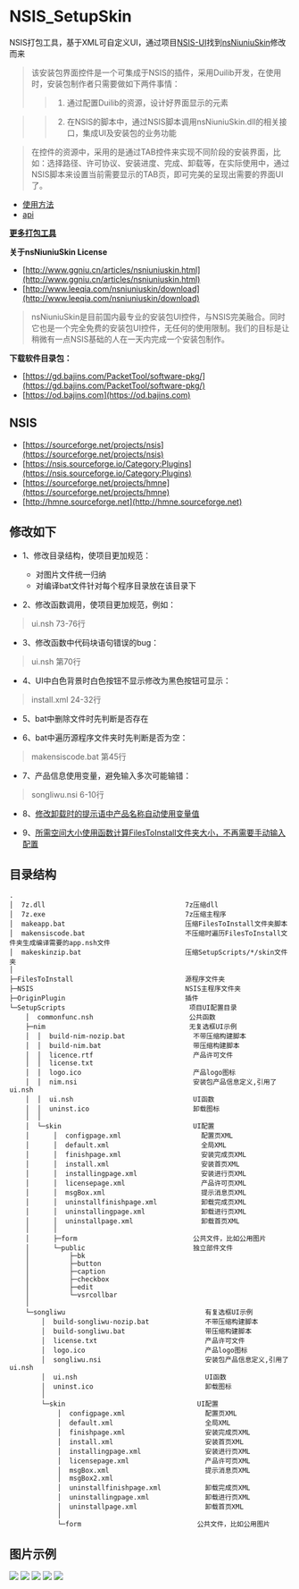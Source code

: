 # NSIS_SetupSkin

NSIS打包工具，基于XML可自定义UI，通过项目[NSIS-UI](https://github.com/hilanmiao/NSIS-UI)找到[nsNiuniuSkin](http://www.ggniu.cn/download.htm)修改而来

> 该安装包界面控件是一个可集成于NSIS的插件，采用Duilib开发，在使用时，安装包制作者只需要做如下两件事情：
>> 1. 通过配置Duilib的资源，设计好界面显示的元素

>> 2. 在NSIS的脚本中，通过NSIS脚本调用nsNiuniuSkin.dll的相关接口，集成UI及安装包的业务功能 

> 在控件的资源中，采用的是通过TAB控件来实现不同阶段的安装界面，比如：选择路径、许可协议、安装进度、完成、卸载等，在实际使用中，通过NSIS脚本来设置当前需要显示的TAB页，即可完美的呈现出需要的界面UI了。



* [使用方法](/使用方法.md)
* [api](/api.md)


**[更多打包工具](https://www.bajins.com/Other/Windows%E8%BD%AF%E4%BB%B6.html#%E7%A8%8B%E5%BA%8F%E6%89%93%E5%8C%85)**


**关于nsNiuniuSkin License**

* [http://www.ggniu.cn/articles/nsniuniuskin.html](http://www.ggniu.cn/articles/nsniuniuskin.html)
* [http://www.leeqia.com/nsniuniuskin/download](http://www.leeqia.com/nsniuniuskin/download)

> nsNiuniuSkin是目前国内最专业的安装包UI控件，与NSIS完美融合。同时它也是一个完全免费的安装包UI控件，无任何的使用限制。我们的目标是让稍微有一点NSIS基础的人在一天内完成一个安装包制作。



**下载软件目录包：**

* [https://gd.bajins.com/PacketTool/software-pkg/](https://gd.bajins.com/PacketTool/software-pkg/)
* [https://od.bajins.com](https://od.bajins.com)



## NSIS

* [https://sourceforge.net/projects/nsis](https://sourceforge.net/projects/nsis)
* [https://nsis.sourceforge.io/Category:Plugins](https://nsis.sourceforge.io/Category:Plugins)
* [https://sourceforge.net/projects/hmne](https://sourceforge.net/projects/hmne)
* [http://hmne.sourceforge.net](http://hmne.sourceforge.net)




## 修改如下

- 1、修改目录结构，使项目更加规范：
  - 对图片文件统一归纳
  - 对编译bat文件针对每个程序目录放在该目录下

- 2、修改函数调用，使项目更加规范，例如：

> ui.nsh 73-76行

- 3、修改函数中代码块语句错误的bug：

> ui.nsh 第70行

- 4、UI中白色背景时白色按钮不显示修改为黑色按钮可显示：

> install.xml 24-32行

- 5、bat中删除文件时先判断是否存在

- 6、bat中遍历源程序文件夹时先判断是否为空：

> makensiscode.bat 第45行

- 7、产品信息使用变量，避免输入多次可能输错：

> songliwu.nsi 6-10行

- 8、[修改卸载时的提示语中产品名称自动使用变量值](https://github.com/woytu/NSIS_SetupSkin/commit/eeb250b12f9af7851d79d69d8f68608d2e858d6a)

- 9、[所需空间大小使用函数计算FilesToInstall文件夹大小，不再需要手动输入配置](https://github.com/woytu/NSIS_SetupSkin/commit/607abd9502800aac91ba15bb22b0f591a88c5ca0)


## 目录结构

```
.
│  7z.dll                                   7z压缩dll
│  7z.exe                                   7z压缩主程序
│  makeapp.bat                              压缩FilesToInstall文件夹脚本
│  makensiscode.bat                         不压缩时遍历FilesToInstall文件夹生成编译需要的app.nsh文件
│  makeskinzip.bat                          压缩SetupScripts/*/skin文件夹
│  
├─FilesToInstall                            源程序文件夹
├─NSIS                                      NSIS主程序文件夹
├─OriginPlugin                              插件
└─SetupScripts                               项目UI配置目录
    │  commonfunc.nsh                        公共函数
    ├─nim                                    无复选框UI示例
    │  │  build-nim-nozip.bat                 不带压缩构建脚本
    │  │  build-nim.bat                       带压缩构建脚本
    │  │  licence.rtf                         产品许可文件
    │  │  license.txt
    │  │  logo.ico                            产品logo图标
    │  │  nim.nsi                             安装包产品信息定义,引用了ui.nsh
    │  │  ui.nsh                              UI函数
    │  │  uninst.ico                          卸载图标
    │  │  
    │  └─skin                                 UI配置
    │      │  configpage.xml                    配置页XML
    │      │  default.xml                       全局XML
    │      │  finishpage.xml                    安装完成页XML
    │      │  install.xml                       安装首页XML
    │      │  installingpage.xml                安装进行页XML
    │      │  licensepage.xml                   产品许可页XML
    │      │  msgBox.xml                        提示消息页XML
    │      │  uninstallfinishpage.xml           卸载完成页XML
    │      │  uninstallingpage.xml              卸载进行页XML
    │      │  uninstallpage.xml                 卸载首页XML
    │      │  
    │      ├─form                             公共文件，比如公用图片
    │      └─public                           独立部件文件
    │          ├─bk
    │          ├─button
    │          ├─caption
    │          ├─checkbox
    │          ├─edit
    │          └─vsrcollbar
    │                  
    └─songliwu                                   有复选框UI示例
        │  build-songliwu-nozip.bat              不带压缩构建脚本
        │  build-songliwu.bat                    带压缩构建脚本
        │  license.txt                           产品许可文件
        │  logo.ico                              产品logo图标
        │  songliwu.nsi                          安装包产品信息定义,引用了ui.nsh
        │  ui.nsh                                UI函数
        │  uninst.ico                            卸载图标
        │  
        └─skin                                 UI配置
            │  configpage.xml                    配置页XML
            │  default.xml                       全局XML
            │  finishpage.xml                    安装完成页XML
            │  install.xml                       安装首页XML
            │  installingpage.xml                安装进行页XML
            │  licensepage.xml                   产品许可页XML
            │  msgBox.xml                        提示消息页XML
            │  msgBox2.xml
            │  uninstallfinishpage.xml           卸载完成页XML
            │  uninstallingpage.xml              卸载进行页XML
            │  uninstallpage.xml                 卸载首页XML
            │  
            └─form                             公共文件，比如公用图片
```

## 图片示例

![](/images/打包好的程序信息.png)
![](/images/网易云音乐示例.png)
![](/images/网易云音乐许可协议页面.png)
![](/images/有复选框UI.png)
![](/images/有复选框UI许可协议页面.png)
